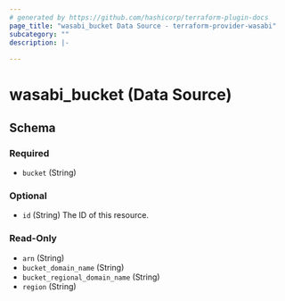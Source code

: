 ```yaml
---
# generated by https://github.com/hashicorp/terraform-plugin-docs
page_title: "wasabi_bucket Data Source - terraform-provider-wasabi"
subcategory: ""
description: |-
  
---
```


# wasabi_bucket (Data Source)





<!-- schema generated by tfplugindocs -->
## Schema

### Required

- `bucket` (String)

### Optional

- `id` (String) The ID of this resource.

### Read-Only

- `arn` (String)
- `bucket_domain_name` (String)
- `bucket_regional_domain_name` (String)
- `region` (String)


